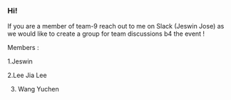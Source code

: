 ### Hi!

If you are a member of team-9 reach out to me on Slack (Jeswin Jose) as we would like to create a group for team discussions b4 the event !

Members : 

1.Jeswin

2.Lee Jia Lee

3. Wang Yuchen

